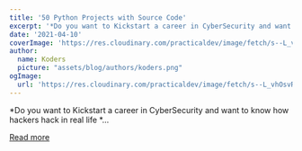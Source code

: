 ```yaml
---
title: '50 Python Projects with Source Code'
excerpt: '*Do you want to Kickstart a career in CyberSecurity and want to know how hackers hack in real life  *...'
date: '2021-04-10'
coverImage: 'https://res.cloudinary.com/practicaldev/image/fetch/s--L_vhOsvR--/c_imagga_scale,f_auto,fl_progressive,h_420,q_auto,w_1000/https://dev-to-uploads.s3.amazonaws.com/uploads/articles/rq87iq10mlx7rglxeilt.png'
author:
  name: Koders
  picture: "assets/blog/authors/koders.png"
ogImage:
  url: 'https://res.cloudinary.com/practicaldev/image/fetch/s--L_vhOsvR--/c_imagga_scale,f_auto,fl_progressive,h_420,q_auto,w_1000/https://dev-to-uploads.s3.amazonaws.com/uploads/articles/rq87iq10mlx7rglxeilt.png'
---
```


*Do you want to Kickstart a career in CyberSecurity and want to know how hackers hack in real life  *...

[Read more](https://dev.to/kiransethu46/50-python-projects-with-source-code-2n7g)
